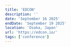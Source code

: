 ```yaml
---
title: 'EDCON'
description: ''
date: 'September 16 2025'
endDate: 'September 19 2025'
location: 'Osaka, Japan'
url: 'https://edcon.io/'
tags: ['conference']
---
```


